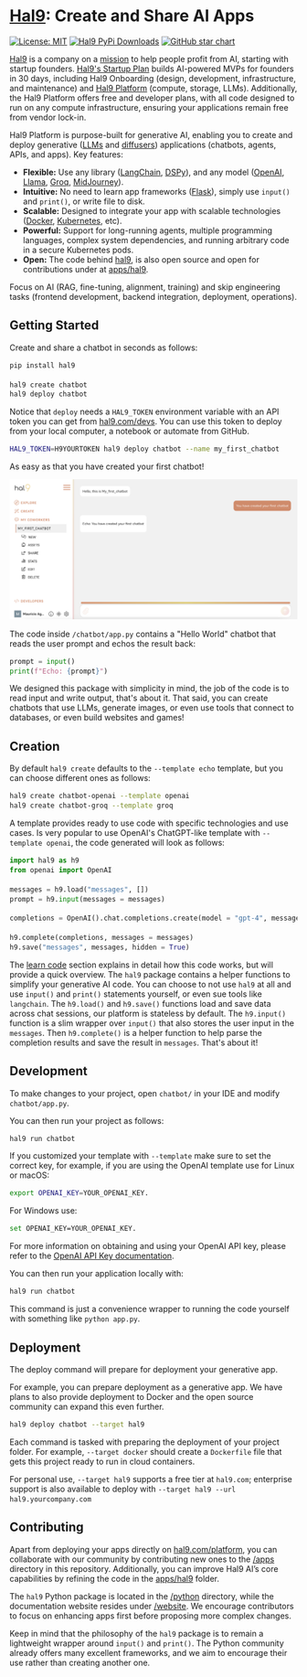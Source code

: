 # [Hal9](https://hal9.com): Create and Share AI Apps

[![License: MIT](https://img.shields.io/badge/License-MIT-yellow.svg)](https://opensource.org/licenses/MIT)
[![Hal9 PyPi Downloads](https://img.shields.io/pypi/dm/hal9?label=PyPI)](https://pypistats.org/packages/hal9)
[![GitHub star chart](https://img.shields.io/github/stars/hal9ai/hal9?style=flat-square)](https://star-history.com/#hal9ai/hal9)

[Hal9](https://hal9.com) is a company on a [mission](https://hal9.com/mission) to help people profit from AI, starting with startup founders. [Hal9's Startup Plan](https://hal9.com/plans) builds AI-powered MVPs for founders in 30 days, including Hal9 Onboarding (design, development, infrastructure, and maintenance) and [Hal9 Platform](https://hal9.com/platform) (compute, storage, LLMs). Additionally, the Hal9 Platform offers free and developer plans, with all code designed to run on any compute infrastructure, ensuring your applications remain free from vendor lock-in.

Hal9 Platform is purpose-built for generative AI, enabling you to create and deploy generative ([LLMs](https://github.com/Hannibal046/Awesome-LLM) and [diffusers](https://github.com/huggingface/diffusers)) applications (chatbots, agents, APIs, and apps). Key features:
- **Flexible:** Use any library ([LangChain](https://python.langchain.com/v0.1/docs/get_started/quickstart/), [DSPy](https://dspy-docs.vercel.app/docs/quick-start/installation)), and any model ([OpenAI](https://platform.openai.com/docs/api-reference/introduction), [Llama](https://ai.meta.com/blog/5-steps-to-getting-started-with-llama-2/), [Groq](https://docs.api.groq.com/md/tutorials/python.groqapi.html), [MidJourney](https://docs.imagineapi.dev/en)).
- **Intuitive:** No need to learn app frameworks ([Flask](https://flask.palletsprojects.com/en/3.0.x/quickstart/)), simply use `input()` and `print()`, or write file to disk.
- **Scalable:** Designed to integrate your app with scalable technologies ([Docker](https://www.docker.com/), [Kubernetes](https://kubernetes.io/), etc).
- **Powerful:** Support for long-running agents, multiple programming languages, complex system dependencies, and running arbitrary code in a secure Kubernetes pods.
- **Open:** The code behind [hal9](https://hal9.com/apps/hal9), is also open source and open for contributions under at [apps/hal9](https://github.com/hal9ai/hal9/tree/main/apps/hal9).

Focus on AI (RAG, fine-tuning, alignment, training) and skip engineering tasks (frontend development, backend integration, deployment, operations).

## Getting Started

Create and share a chatbot in seconds as follows:

```bash
pip install hal9

hal9 create chatbot
hal9 deploy chatbot
```

Notice that `deploy` needs a `HAL9_TOKEN` environment variable with an API token you can get from [hal9.com/devs](https://hal9.com/devs). You can use this token to deploy from your local computer, a notebook or automate from GitHub.


```bash
HAL9_TOKEN=H9YOURTOKEN hal9 deploy chatbot --name my_first_chatbot
```
As easy as that you have created your first chatbot!

![alt text](image-2.png)

The code inside `/chatbot/app.py` contains a "Hello World" chatbot that reads the user prompt and echos the result back:


```python
prompt = input()
print(f"Echo: {prompt}")
```

We designed this package with simplicity in mind, the job of the code is to read input and write output, that's about it. That said, you can create chatbots that use LLMs, generate images, or even use tools that connect to databases, or even build websites and games!

## Creation

By default `hal9 create` defaults to the `--template echo` template, but you can choose different ones as follows:

```bash
hal9 create chatbot-openai --template openai
hal9 create chatbot-groq --template groq
```

A template provides ready to use code with specific technologies and use cases. Is very popular to use OpenAI's ChatGPT-like template with `--template openai`, the code generated will look as follows:

```python
import hal9 as h9
from openai import OpenAI

messages = h9.load("messages", [])
prompt = h9.input(messages = messages)

completions = OpenAI().chat.completions.create(model = "gpt-4", messages = messages, stream = True)

h9.complete(completions, messages = messages)
h9.save("messages", messages, hidden = True)
```

The [learn code](https://hal9.com/docs/learn/code) section explains in detail how this code works, but will provide a quick overview. The `hal9` package contains a helper functions to simplify your generative AI code. You can choose to not use `hal9` at all and use `input()` and `print()` statements yourself, or even sue tools like `langchain`. The `h9.load()` and `h9.save()` functions load and save data across chat sessions, our platform is stateless by default. The `h9.input()` function is a slim wrapper over `input()` that also stores the user input in the `messages`. Then `h9.complete()` is a helper function to help parse the completion results and save the result in `messages`. That's about it!

## Development

To make changes to your project, open `chatbot/` in your IDE and modify `chatbot/app.py`.

You can then run your project as follows:

```bash
hal9 run chatbot
```

If you customized your template with `--template` make sure to set the correct key, for example, if you are using the OpenAI template use for Linux or macOS:

```bash
export OPENAI_KEY=YOUR_OPENAI_KEY.
```
For Windows use:

```bash
set OPENAI_KEY=YOUR_OPENAI_KEY.
```

For more information on obtaining and using your OpenAI API key, please refer to the [OpenAI API Key documentation](https://help.openai.com/en/articles/4936850-where-do-i-find-my-openai-api-key).


You can then run your application locally with:

```bash
hal9 run chatbot
```

This command is just a convenience wrapper to running the code yourself with something like `python app.py`.

## Deployment

The deploy command will prepare for deployment your generative app.

For example, you can prepare deployment as a generative app. We have plans to also provide deployment to Docker and the open source community can expand this even further.

```bash
hal9 deploy chatbot --target hal9
```

Each command is tasked with preparing the deployment of your project folder. For example, `--target docker` should create a `Dockerfile` file that gets this project ready to run in cloud containers.

For personal use, `--target hal9` supports a free tier at `hal9.com`; enterprise support is also available to deploy with `--target hal9 --url hal9.yourcompany.com`

## Contributing

Apart from deploying your apps directly on [hal9.com/platform](https://hal9.com/platform), you can collaborate with our community by contributing new ones to the [/apps](https://github.com/hal9ai/hal9/tree/main/apps/hal9) directory in this repository. Additionally, you can improve Hal9 AI’s core capabilities by refining the code in the [apps/hal9](https://github.com/hal9ai/hal9/tree/main/apps/hal9) folder.

The `hal9` Python package is located in the [/python](https://github.com/hal9ai/hal9/tree/main/python) directory, while the documentation website resides under [/website](https://github.com/hal9ai/hal9/tree/main/website). We encourage contributors to focus on enhancing apps first before proposing more complex changes.

Keep in mind that the philosophy of the `hal9` package is to remain a lightweight wrapper around `input()` and `print()`. The Python community already offers many excellent frameworks, and we aim to encourage their use rather than creating another one.
